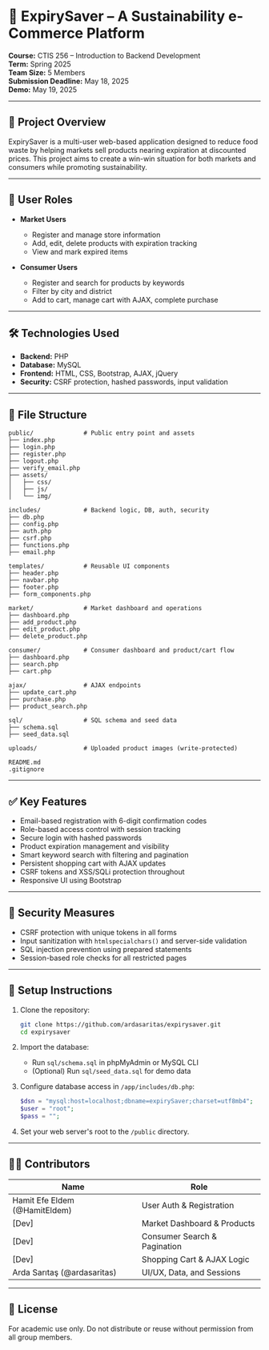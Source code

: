 
# 🛒 ExpirySaver – A Sustainability e-Commerce Platform

**Course:** CTIS 256 – Introduction to Backend Development  
**Term:** Spring 2025  
**Team Size:** 5 Members  
**Submission Deadline:** May 18, 2025  
**Demo:** May 19, 2025  

---

## 📌 Project Overview

ExpirySaver is a multi-user web-based application designed to reduce food waste by helping markets sell products nearing expiration at discounted prices. This project aims to create a win-win situation for both markets and consumers while promoting sustainability.

---

## 👥 User Roles

- **Market Users**
  - Register and manage store information
  - Add, edit, delete products with expiration tracking
  - View and mark expired items

- **Consumer Users**
  - Register and search for products by keywords
  - Filter by city and district
  - Add to cart, manage cart with AJAX, complete purchase

---

## 🛠 Technologies Used

- **Backend:** PHP
- **Database:** MySQL
- **Frontend:** HTML, CSS, Bootstrap, AJAX, jQuery
- **Security:** CSRF protection, hashed passwords, input validation

---

## 📁 File Structure

```
public/              # Public entry point and assets
├── index.php
├── login.php
├── register.php
├── logout.php
├── verify_email.php
├── assets/
│   ├── css/
│   ├── js/
│   └── img/

includes/            # Backend logic, DB, auth, security
├── db.php
├── config.php
├── auth.php
├── csrf.php
├── functions.php
├── email.php

templates/           # Reusable UI components
├── header.php
├── navbar.php
├── footer.php
├── form_components.php

market/              # Market dashboard and operations
├── dashboard.php
├── add_product.php
├── edit_product.php
├── delete_product.php

consumer/            # Consumer dashboard and product/cart flow
├── dashboard.php
├── search.php
├── cart.php

ajax/                # AJAX endpoints
├── update_cart.php
├── purchase.php
├── product_search.php

sql/                 # SQL schema and seed data
├── schema.sql
├── seed_data.sql

uploads/             # Uploaded product images (write-protected)

README.md
.gitignore
```

---

## ✅ Key Features

- Email-based registration with 6-digit confirmation codes
- Role-based access control with session tracking
- Secure login with hashed passwords
- Product expiration management and visibility
- Smart keyword search with filtering and pagination
- Persistent shopping cart with AJAX updates
- CSRF tokens and XSS/SQLi protection throughout
- Responsive UI using Bootstrap

---

## 🔐 Security Measures

- CSRF protection with unique tokens in all forms
- Input sanitization with `htmlspecialchars()` and server-side validation
- SQL injection prevention using prepared statements
- Session-based role checks for all restricted pages

---

## 🧪 Setup Instructions

1. Clone the repository:
   ```bash
   git clone https://github.com/ardasaritas/expirysaver.git
   cd expirysaver
   ```

2. Import the database:
   - Run `sql/schema.sql` in phpMyAdmin or MySQL CLI
   - (Optional) Run `sql/seed_data.sql` for demo data

3. Configure database access in `/app/includes/db.php`:
   ```php
   $dsn = "mysql:host=localhost;dbname=expirySaver;charset=utf8mb4";
   $user = "root";
   $pass = ""; 
   ```

4. Set your web server's root to the `/public` directory.

---

## 👨‍💻 Contributors

| Name          | Role                      |
|---------------|---------------------------|
| Hamit Efe Eldem (@HamitEldem)      | User Auth & Registration  |
| [Dev]      | Market Dashboard & Products |
| [Dev]      | Consumer Search & Pagination |
| [Dev]      | Shopping Cart & AJAX Logic |
| Arda Sarıtaş (@ardasaritas)      | UI/UX, Data, and Sessions |

---

## 📄 License

For academic use only. Do not distribute or reuse without permission from all group members.

